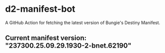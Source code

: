 # d2-manifest-bot
A GitHub Action for fetching the latest version of Bungie's Destiny Manifest.
## Current manifest version: "237300.25.09.29.1930-2-bnet.62190"